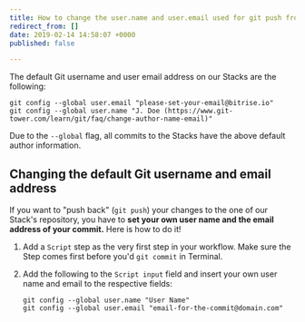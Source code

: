 ```yaml
---
title: How to change the user.name and user.email used for git push from Bitrise
redirect_from: []
date: 2019-02-14 14:58:07 +0000
published: false

---
```

The default Git username and user email address on our Stacks are the following:

    git config --global user.email "please-set-your-email@bitrise.io"
    git config --global user.name "J. Doe (https://www.git-tower.com/learn/git/faq/change-author-name-email)"

Due to the `--global` flag, all commits to the Stacks have the above default author information.

## Changing the default Git username and email address

If you want to "push back" (`git push`) your changes to the one of our Stack's repository, you have to **set your own user name and the email address of your commit.** Here is how to do it!

1. Add a `Script` step as the very first step in your workflow. Make sure the Step comes first before you'd `git commit` in Terminal.
2. Add the following to the `Script input` field and insert your own user name and email to the respective fields:

       git config --global user.name "User Name"
       git config --global user.email "email-for-the-commit@domain.com"